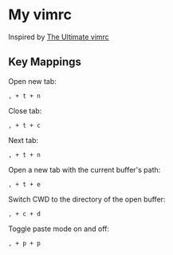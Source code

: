 # My vimrc
Inspired by [The Ultimate vimrc](https://github.com/amix/vimrc)

## Key Mappings

Open new tab:

    , + t + n

Close tab:

    , + t + c

Next tab:

    , + t + n

Open a new tab with the current buffer's path:

    , + t + e

Switch CWD to the directory of the open buffer:

    , + c + d

Toggle paste mode on and off:

    , + p + p

